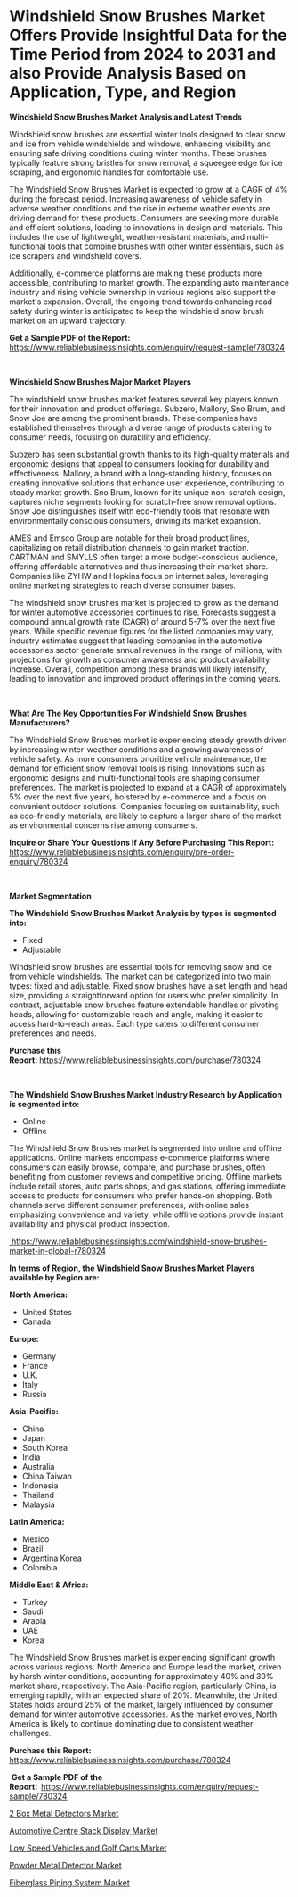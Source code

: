 <p><h1>Windshield Snow Brushes Market Offers Provide Insightful Data for the Time Period from 2024 to 2031 and also Provide Analysis Based on Application, Type, and Region</h1></p><p><strong>Windshield Snow Brushes Market Analysis and Latest Trends</strong></p>
<p><p>Windshield snow brushes are essential winter tools designed to clear snow and ice from vehicle windshields and windows, enhancing visibility and ensuring safe driving conditions during winter months. These brushes typically feature strong bristles for snow removal, a squeegee edge for ice scraping, and ergonomic handles for comfortable use.</p><p>The Windshield Snow Brushes Market is expected to grow at a CAGR of 4% during the forecast period. Increasing awareness of vehicle safety in adverse weather conditions and the rise in extreme weather events are driving demand for these products. Consumers are seeking more durable and efficient solutions, leading to innovations in design and materials. This includes the use of lightweight, weather-resistant materials, and multi-functional tools that combine brushes with other winter essentials, such as ice scrapers and windshield covers.</p><p>Additionally, e-commerce platforms are making these products more accessible, contributing to market growth. The expanding auto maintenance industry and rising vehicle ownership in various regions also support the market's expansion. Overall, the ongoing trend towards enhancing road safety during winter is anticipated to keep the windshield snow brush market on an upward trajectory.</p></p>
<p><strong>Get a Sample PDF of the Report:&nbsp;</strong> <a href="https://www.reliablebusinessinsights.com/enquiry/request-sample/780324?utm_campaign=75&utm_medium=2&utm_source=Github&utm_content=ia&utm_term=15102024&utm_id=windshield-snow-brushes">https://www.reliablebusinessinsights.com/enquiry/request-sample/780324</a></p>
<p>&nbsp;</p>
<p><strong>Windshield Snow Brushes Major Market Players</strong></p>
<p><p>The windshield snow brushes market features several key players known for their innovation and product offerings. Subzero, Mallory, Sno Brum, and Snow Joe are among the prominent brands. These companies have established themselves through a diverse range of products catering to consumer needs, focusing on durability and efficiency.</p><p>Subzero has seen substantial growth thanks to its high-quality materials and ergonomic designs that appeal to consumers looking for durability and effectiveness. Mallory, a brand with a long-standing history, focuses on creating innovative solutions that enhance user experience, contributing to steady market growth. Sno Brum, known for its unique non-scratch design, captures niche segments looking for scratch-free snow removal options. Snow Joe distinguishes itself with eco-friendly tools that resonate with environmentally conscious consumers, driving its market expansion.</p><p>AMES and Emsco Group are notable for their broad product lines, capitalizing on retail distribution channels to gain market traction. CARTMAN and SMYLLS often target a more budget-conscious audience, offering affordable alternatives and thus increasing their market share. Companies like ZYHW and Hopkins focus on internet sales, leveraging online marketing strategies to reach diverse consumer bases.</p><p>The windshield snow brushes market is projected to grow as the demand for winter automotive accessories continues to rise. Forecasts suggest a compound annual growth rate (CAGR) of around 5-7% over the next five years. While specific revenue figures for the listed companies may vary, industry estimates suggest that leading companies in the automotive accessories sector generate annual revenues in the range of millions, with projections for growth as consumer awareness and product availability increase. Overall, competition among these brands will likely intensify, leading to innovation and improved product offerings in the coming years.</p></p>
<p>&nbsp;</p>
<p><strong>What Are The Key Opportunities For Windshield Snow Brushes Manufacturers?</strong></p>
<p><p>The Windshield Snow Brushes market is experiencing steady growth driven by increasing winter-weather conditions and a growing awareness of vehicle safety. As more consumers prioritize vehicle maintenance, the demand for efficient snow removal tools is rising. Innovations such as ergonomic designs and multi-functional tools are shaping consumer preferences. The market is projected to expand at a CAGR of approximately 5% over the next five years, bolstered by e-commerce and a focus on convenient outdoor solutions. Companies focusing on sustainability, such as eco-friendly materials, are likely to capture a larger share of the market as environmental concerns rise among consumers.</p></p>
<p><strong>Inquire or Share Your Questions If Any Before Purchasing This Report:</strong> <a href="https://www.reliablebusinessinsights.com/enquiry/pre-order-enquiry/780324?utm_campaign=75&utm_medium=2&utm_source=Github&utm_content=ia&utm_term=15102024&utm_id=windshield-snow-brushes">https://www.reliablebusinessinsights.com/enquiry/pre-order-enquiry/780324</a></p>
<p>&nbsp;</p>
<p><strong>Market Segmentation</strong></p>
<p><strong>The Windshield Snow Brushes Market Analysis by types is segmented into:</strong></p>
<p><ul><li>Fixed</li><li>Adjustable</li></ul></p>
<p><p>Windshield snow brushes are essential tools for removing snow and ice from vehicle windshields. The market can be categorized into two main types: fixed and adjustable. Fixed snow brushes have a set length and head size, providing a straightforward option for users who prefer simplicity. In contrast, adjustable snow brushes feature extendable handles or pivoting heads, allowing for customizable reach and angle, making it easier to access hard-to-reach areas. Each type caters to different consumer preferences and needs.</p></p>
<p><strong>Purchase this Report:&nbsp;</strong><a href="https://www.reliablebusinessinsights.com/purchase/780324?utm_campaign=75&utm_medium=2&utm_source=Github&utm_content=ia&utm_term=15102024&utm_id=windshield-snow-brushes">https://www.reliablebusinessinsights.com/purchase/780324</a></p>
<p>&nbsp;</p>
<p><strong>The Windshield Snow Brushes Market Industry Research by Application is segmented into:</strong></p>
<p><ul><li>Online</li><li>Offline</li></ul></p>
<p><p>The Windshield Snow Brushes market is segmented into online and offline applications. Online markets encompass e-commerce platforms where consumers can easily browse, compare, and purchase brushes, often benefiting from customer reviews and competitive pricing. Offline markets include retail stores, auto parts shops, and gas stations, offering immediate access to products for consumers who prefer hands-on shopping. Both channels serve different consumer preferences, with online sales emphasizing convenience and variety, while offline options provide instant availability and physical product inspection.</p></p>
<p><a href="https://www.reliablebusinessinsights.com/windshield-snow-brushes-market-in-global-r780324?utm_campaign=75&utm_medium=2&utm_source=Github&utm_content=ia&utm_term=15102024&utm_id=windshield-snow-brushes">&nbsp;https://www.reliablebusinessinsights.com/windshield-snow-brushes-market-in-global-r780324</a></p>
<p><strong>In terms of Region, the Windshield Snow Brushes Market Players available by Region are:</strong></p>
<p>
    <p> <strong> North America: </strong>
        <ul>
            <li>United States</li>
            <li>Canada</li>
        </ul>
        </p> 
    <p> <strong> Europe: </strong>
        <ul>
            <li>Germany</li>
            <li>France</li>
            <li>U.K.</li>
            <li>Italy</li>
            <li>Russia</li>
        </ul>
        </p> 
    <p> <strong> Asia-Pacific: </strong>
        <ul>
            <li>China</li>
            <li>Japan</li>
            <li>South Korea</li>
            <li>India</li>
            <li>Australia</li>
            <li>China Taiwan</li>
            <li>Indonesia</li>
            <li>Thailand</li>
            <li>Malaysia</li>
        </ul>
        </p> 
    <p> <strong> Latin America: </strong>
        <ul>
            <li>Mexico</li>
            <li>Brazil</li>
            <li>Argentina Korea</li>
            <li>Colombia</li>
        </ul>
        </p> 
    <p> <strong> Middle East & Africa: </strong>
        <ul>
            <li>Turkey</li>
            <li>Saudi</li>
            <li>Arabia</li>
            <li>UAE</li>
            <li>Korea</li>
        </ul>
    </p>
    </p>
<p><p>The Windshield Snow Brushes market is experiencing significant growth across various regions. North America and Europe lead the market, driven by harsh winter conditions, accounting for approximately 40% and 30% market share, respectively. The Asia-Pacific region, particularly China, is emerging rapidly, with an expected share of 20%. Meanwhile, the United States holds around 25% of the market, largely influenced by consumer demand for winter automotive accessories. As the market evolves, North America is likely to continue dominating due to consistent weather challenges.</p></p>
<p><strong>Purchase this Report: </strong><a href="https://www.reliablebusinessinsights.com/purchase/780324?utm_campaign=75&utm_medium=2&utm_source=Github&utm_content=ia&utm_term=15102024&utm_id=windshield-snow-brushes">https://www.reliablebusinessinsights.com/purchase/780324</a></p>
<p>&nbsp;<strong>Get a Sample PDF of the Report:&nbsp;&nbsp;</strong><a href="https://www.reliablebusinessinsights.com/enquiry/request-sample/780324?utm_campaign=75&utm_medium=2&utm_source=Github&utm_content=ia&utm_term=15102024&utm_id=windshield-snow-brushes">https://www.reliablebusinessinsights.com/enquiry/request-sample/780324</a></p>
<p><strong></strong></p>
<p><p><a href="https://issuu.com/reportprime-2/docs/2-box-metal-detectors-market-size-2_6c8c5043e5a715?utm_campaign=75&utm_medium=2&utm_source=Github&utm_content=ia&utm_term=15102024&utm_id=windshield-snow-brushes">2 Box Metal Detectors Market</a></p><p><a href="https://www.linkedin.com/pulse/future-innovation-global-automotive-centre-stack-display-okpdc?utm_campaign=75&utm_medium=2&utm_source=Github&utm_content=ia&utm_term=15102024&utm_id=windshield-snow-brushes">Automotive Centre Stack Display Market</a></p><p><a href="https://www.linkedin.com/pulse/low-speed-vehicles-golf-carts-market-global-share-ranking-ujwsc?utm_campaign=75&utm_medium=2&utm_source=Github&utm_content=ia&utm_term=15102024&utm_id=windshield-snow-brushes">Low Speed Vehicles and Golf Carts Market</a></p><p><a href="https://issuu.com/reportprime-2/docs/powder-metal-detector-market-size-2_bb62c951a262ef?utm_campaign=75&utm_medium=2&utm_source=Github&utm_content=ia&utm_term=15102024&utm_id=windshield-snow-brushes">Powder Metal Detector Market</a></p><p><a href="https://github.com/isbel3opkkem/Market-Research-Report-List-1/blob/main/fiberglass-piping-system-market.md?utm_campaign=75&utm_medium=2&utm_source=Github&utm_content=ia&utm_term=15102024&utm_id=windshield-snow-brushes">Fiberglass Piping System Market</a></p></p>